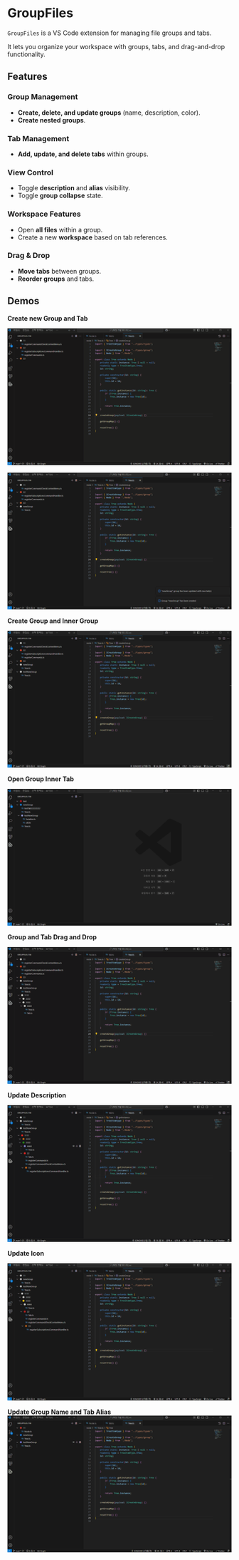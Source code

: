 # GroupFiles

`GroupFiles` is a VS Code extension for managing file groups and tabs. 

It lets you organize your workspace with groups, tabs, and drag-and-drop functionality.



## Features

### Group Management

- **Create, delete, and update groups** (name, description, color).
- **Create nested groups**.

### Tab Management

- **Add, update, and delete tabs** within groups.

### View Control

- Toggle **description** and **alias** visibility.
- Toggle **group collapse** state.

### Workspace Features

- Open **all files** within a group.
- Create a new **workspace** based on tab references.

### Drag & Drop

- **Move tabs** between groups.
- **Reorder groups** and tabs.



## Demos

**Create new Group and Tab**

![create_empty_group_and_new_tab](./assets/create_empty_group_and_new_tab.gif)

![create_new_group_add_tab](./assets/create_new_group_add_tab.gif)



**Create Group and Inner Group**

![create_inner_group_and_tab](./assets/create_inner_group_and_tab.gif)



**Open Group Inner Tab**

![open_tab](./assets/open_tab.gif)



**Group and Tab Drag and Drop**

![drag_and_droup](./assets/drag_and_droup.gif)



**Update Description**

![update_description](./assets/update_description.gif)



**Update Icon**

![update_icon](./assets/update_icon.gif)



**Update Group Name and Tab Alias**![update_label](./assets/update_label.gif)
